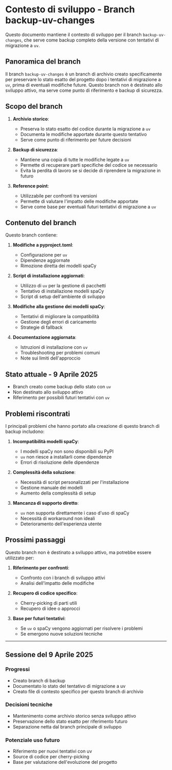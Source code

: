 # Contesto di sviluppo - Branch backup-uv-changes

Questo documento mantiene il contesto di sviluppo per il branch `backup-uv-changes`, che serve come backup completo della versione con tentativi di migrazione a `uv`.

## Panoramica del branch

Il branch `backup-uv-changes` è un branch di archivio creato specificamente per preservare lo stato esatto del progetto dopo i tentativi di migrazione a `uv`, prima di eventuali modifiche future. Questo branch non è destinato allo sviluppo attivo, ma serve come punto di riferimento e backup di sicurezza.

## Scopo del branch

1. **Archivio storico**:
   - Preserva lo stato esatto del codice durante la migrazione a `uv`
   - Documenta le modifiche apportate durante questo tentativo
   - Serve come punto di riferimento per future decisioni

2. **Backup di sicurezza**:
   - Mantiene una copia di tutte le modifiche legate a `uv`
   - Permette di recuperare parti specifiche del codice se necessario
   - Evita la perdita di lavoro se si decide di riprendere la migrazione in futuro

3. **Reference point**:
   - Utilizzabile per confronti tra versioni
   - Permette di valutare l'impatto delle modifiche apportate
   - Serve come base per eventuali futuri tentativi di migrazione a `uv`

## Contenuto del branch

Questo branch contiene:

1. **Modifiche a pyproject.toml**:
   - Configurazione per `uv`
   - Dipendenze aggiornate
   - Rimozione diretta dei modelli spaCy

2. **Script di installazione aggiornati**:
   - Utilizzo di `uv` per la gestione di pacchetti
   - Tentativo di installazione modelli spaCy
   - Script di setup dell'ambiente di sviluppo

3. **Modifiche alla gestione dei modelli spaCy**:
   - Tentativi di migliorare la compatibilità
   - Gestione degli errori di caricamento
   - Strategie di fallback

4. **Documentazione aggiornata**:
   - Istruzioni di installazione con `uv`
   - Troubleshooting per problemi comuni
   - Note sui limiti dell'approccio

## Stato attuale - 9 Aprile 2025

- Branch creato come backup dello stato con `uv`
- Non destinato allo sviluppo attivo
- Riferimento per possibili futuri tentativi con `uv`

## Problemi riscontrati

I principali problemi che hanno portato alla creazione di questo branch di backup includono:

1. **Incompatibilità modelli spaCy**:
   - I modelli spaCy non sono disponibili su PyPI
   - `uv` non riesce a installarli come dipendenze
   - Errori di risoluzione delle dipendenze

2. **Complessità della soluzione**:
   - Necessità di script personalizzati per l'installazione
   - Gestione manuale dei modelli
   - Aumento della complessità di setup

3. **Mancanza di supporto diretto**:
   - `uv` non supporta direttamente i caso d'uso di spaCy
   - Necessità di workaround non ideali
   - Deterioramento dell'esperienza utente

## Prossimi passaggi

Questo branch non è destinato a sviluppo attivo, ma potrebbe essere utilizzato per:

1. **Riferimento per confronti**:
   - Confronto con i branch di sviluppo attivi
   - Analisi dell'impatto delle modifiche

2. **Recupero di codice specifico**:
   - Cherry-picking di parti utili
   - Recupero di idee o approcci

3. **Base per futuri tentativi**:
   - Se `uv` o spaCy vengono aggiornati per risolvere i problemi
   - Se emergono nuove soluzioni tecniche

---

## Sessione del 9 Aprile 2025

### Progressi
- Creato branch di backup
- Documentato lo stato del tentativo di migrazione a uv
- Creato file di contesto specifico per questo branch di archivio

### Decisioni tecniche
- Mantenimento come archivio storico senza sviluppo attivo
- Preservazione dello stato esatto per riferimento futuro
- Separazione netta dal branch principale di sviluppo

### Potenziale uso futuro
- Riferimento per nuovi tentativi con uv
- Source di codice per cherry-picking
- Base per valutazione dell'evoluzione del progetto